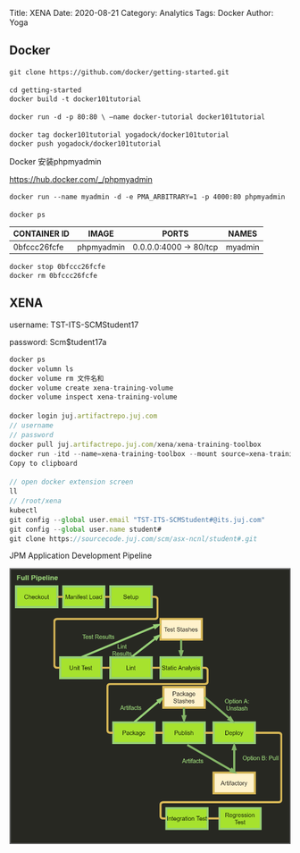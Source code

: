 Title: XENA
Date: 2020-08-21
Category: Analytics
Tags: Docker
Author: Yoga

## Docker

```
git clone https://github.com/docker/getting-started.git

cd getting-started
docker build -t docker101tutorial

docker run -d -p 80:80 \ —name docker-tutorial docker101tutorial

docker tag docker101tutorial yogadock/docker101tutorial
docker push yogadock/docker101tutorial

```
Docker 安装phpmyadmin

https://hub.docker.com/_/phpmyadmin

```
docker run --name myadmin -d -e PMA_ARBITRARY=1 -p 4000:80 phpmyadmin

docker ps
```

CONTAINER ID | IMAGE | PORTS | NAMES
| - | - | - | -
0bfccc26fcfe | phpmyadmin | 0.0.0.0:4000 -> 80/tcp | myadmin

```
docker stop 0bfccc26fcfe
docker rm 0bfccc26fcfe
```

## XENA

username: TST-ITS-SCMStudent17

password: Scm$tudent17a

```js
docker ps
docker volumn ls
docker volume rm 文件名和
docker volume create xena-training-volume
docker volume inspect xena-training-volume

docker login juj.artifactrepo.juj.com
// username
// password
docker pull juj.artifactrepo.juj.com/xena/xena-training-toolbox
docker run -itd --name=xena-training-toolbox --mount source=xena-training-volume,target=/root/xena juj.artifactrepo.juj.com/xena/xena-training-toolbox
Copy to clipboard

// open docker extension screen
ll
// /root/xena 
kubectl
git config --global user.email "TST-ITS-SCMStudent#@its.juj.com"
git config --global user.name student#
git clone https://sourcecode.juj.com/scm/asx-ncnl/student#.git
```

JPM Application Development Pipeline

![docker](img/jpm.png)

